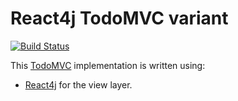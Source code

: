 # React4j TodoMVC variant

[![Build Status](https://secure.travis-ci.org/react4j/react4j-todomvc.png?branch=raw)](http://travis-ci.org/react4j/react4j-todomvc)

This [TodoMVC](http://todomvc.com/) implementation is written using:

* [React4j](https://react4j.github.io) for the view layer.
